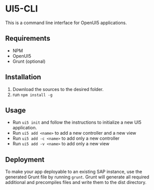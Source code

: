 # UI5-CLI

This is a command line interface for OpenUI5 applications.

## Requirements
* NPM
* OpenUI5
* Grunt (optional)

## Installation

1. Download the sources to the desired folder. 
2. run `npm install -g`

## Usage

* Run `ui5 init` and follow the instructions to initialize a new UI5 application.
* Run `ui5 add <name>` to add a new controller and a new view
* Run `ui5 add -c <name>` to add only a new controller
* Run `ui5 add -v <name>` to add only a new view

## Deployment

To make your app deployable to an existing SAP instance, use the generated Grunt file by running `grunt`. Grunt will generate all required additional and precompiles files and write them to the dist directory.